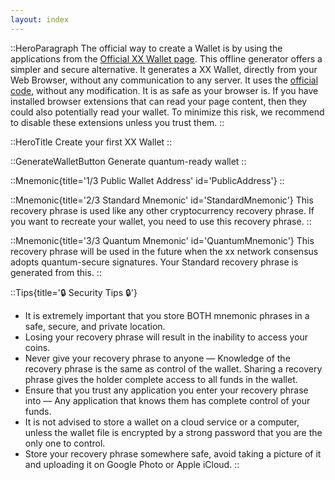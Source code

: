 ```yaml
---
layout: index
---
```


::HeroParagraph
The official way to create a Wallet is by using the applications from the
[Official XX Wallet page](https://xxnetwork.wiki/Using_the_Wallet_Generator).
This offline generator offers a simpler and secure alternative.
It generates a XX Wallet, directly from your Web Browser, without any communication to any server.
It uses the [official code](https://github.com/xx-labs/scripts/blob/main/walletgen/index.js), without any modification.
It is as safe as your browser is. If you have installed browser extensions that can read your page content, 
then they could also potentially read your wallet.
To minimize this risk, we recommend to disable these extensions unless you trust them.
::

::HeroTitle
Create your first XX Wallet
::

::GenerateWalletButton
Generate quantum-ready wallet
::

::Mnemonic{title='1/3 Public Wallet Address' id='PublicAddress'}
::

::Mnemonic{title='2/3 Standard Mnemonic' id='StandardMnemonic'}
This recovery phrase is used like any other cryptocurrency recovery phrase. 
If you want to recreate your wallet, you need to use this recovery phrase.
::

::Mnemonic{title='3/3 Quantum Mnemonic' id='QuantumMnemonic'}
This recovery phrase will be used in the future
when the xx network consensus adopts quantum-secure signatures.
Your Standard recovery phrase is generated from this.
::

::Tips{title='🔒️ Security Tips️ 🔒️'}
* It is extremely important that you store BOTH mnemonic phrases in a safe, secure, and private location.
* Losing your recovery phrase will result in the inability to access your coins.
* Never give your recovery phrase to anyone — Knowledge of the recovery phrase is the same as control of the wallet. Sharing a recovery phrase gives the holder complete access to all funds in the wallet.
* Ensure that you trust any application you enter your recovery phrase into — Any application that knows them has complete control of your funds.
* It is not advised to store a wallet on a cloud service or a computer, unless the wallet file is encrypted by a strong password that you are the only one to control.
* Store your recovery phrase somewhere safe, avoid taking a picture of it and uploading it on Google Photo or Apple iCloud.
::